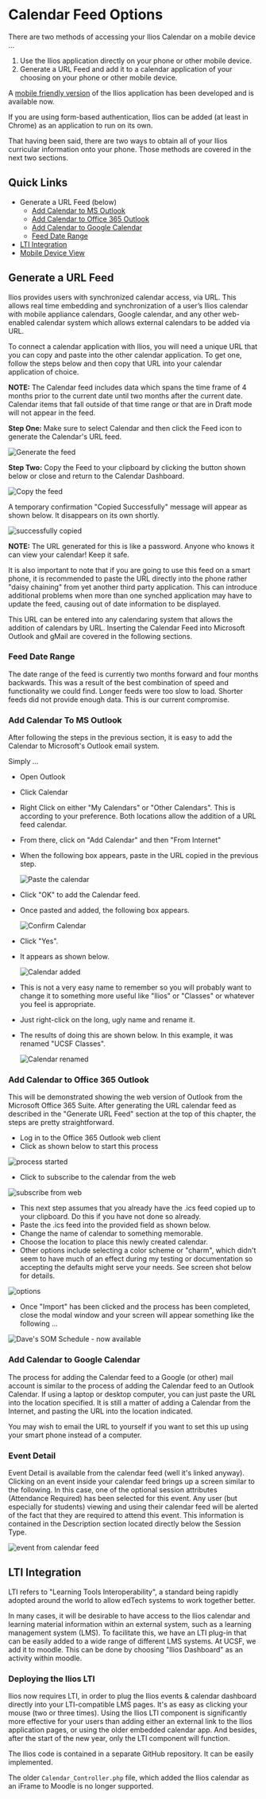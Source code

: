 # Calendar Feed Options

There are two methods of accessing your Ilios Calendar on a mobile device ...

1. Use the Ilios application directly on your phone or other mobile device.
2. Generate a URL Feed and add it to a calendar application of your choosing on your phone or other mobile device.

A [mobile friendly version](https://iliosproject.gitbook.io/ilios-user-guide/dashboard/mobile-devices) of the Ilios application has been developed and is available now.

If you are using form-based authentication, Ilios can be added (at least in Chrome) as an application to run on its own.

That having been said, there are two ways to obtain all of your Ilios curricular information onto your phone. Those methods are covered in the next two sections.

## Quick Links

* Generate a URL Feed (below)
  * [Add Calendar to MS Outlook](https://iliosproject.gitbook.io/ilios-user-guide/dashboard/calendar-feed-options#add-calendar-to-ms-outlook)
  * [Add Calendar to Office 365 Outlook](https://iliosproject.gitbook.io/ilios-user-guide/dashboard/calendar-feed-options#add-calendar-to-office-365-outlook)
  * [Add Calendar to Google Calendar](https://iliosproject.gitbook.io/ilios-user-guide/dashboard/calendar-feed-options#add-calendar-to-google-calendar)
  * [Feed Date Range](https://iliosproject.gitbook.io/ilios-user-guide/dashboard/calendar-feed-options#feed-date-range)
* [LTI Integration](https://iliosproject.gitbook.io/ilios-user-guide/dashboard/calendar-feed-options#lti-integration)
* [Mobile Device View](https://iliosproject.gitbook.io/ilios-user-guide/dashboard/mobile-devices)

## Generate a URL Feed

Ilios provides users with synchronized calendar access, via URL. This allows real time embedding and synchronization of a user’s Ilios calendar with mobile appliance calendars, Google calendar, and any other web-enabled calendar system which allows external calendars to be added via URL.

To connect a calendar application with Ilios, you will need a unique URL that you can copy and paste into the other calendar application. To get one, follow the steps below and then copy that URL into your calendar application of choice.

**NOTE:** The Calendar feed includes data which spans the time frame of 4 months prior to the current date until two months after the current date. Calendar items that fall outside of that time range or that are in Draft mode will not appear in the feed.

**Step One:** Make sure to select Calendar and then click the Feed icon to generate the Calendar's URL feed.

![Generate the feed](../images/calendar_feed_options/generate_the_feed.png)

**Step Two:** Copy the Feed to your clipboard by clicking the button shown below or close and return to the Calendar Dashboard.

![Copy the feed](../images/calendar_feed_options/copy_the_feed.png)

A temporary confirmation "Copied Successfully" message will appear as shown below. It disappears on its own shortly.

![successfully copied](../images/calendar_feed_options/feed_copied.png)

**NOTE:** The URL generated for this is like a password. Anyone who knows it can view your calendar! Keep it safe.

It is also important to note that if you are going to use this feed on a smart phone, it is recommended to paste the URL directly into the phone rather "daisy chaining" from yet another third party application. This can introduce additional problems when more than one synched application may have to update the feed, causing out of date information to be displayed.

This URL can be entered into any calendaring system that allows the addition of calendars by URL. Inserting the Calendar Feed into Microsoft Outlook and gMail are covered in the following sections.

### Feed Date Range

The date range of the feed is currently two months forward and four months backwards. This was a result of the best combination of speed and functionality we could find. Longer feeds were too slow to load. Shorter feeds did not provide enough data. This is our current compromise.

### Add Calendar To MS Outlook

After following the steps in the previous section, it is easy to add the Calendar to Microsoft's Outlook email system.

Simply ...

* Open Outlook
* Click Calendar
* Right Click on either "My Calendars" or "Other Calendars".  This is according to your preference.  Both locations allow the addition of a URL feed calendar.
* From there, click on "Add Calendar" and then "From Internet"
*   When the following box appears, paste in the URL copied in the previous step.

    ![Paste the calendar](../images/calendar_feed_options/calendar_paste_box.jpg)
* Click "OK" to add the Calendar feed.
*   Once pasted and added, the following box appears.

    ![Confirm Calendar](../images/calendar_feed_options/calendar_confirm.jpg)
* Click "Yes".
*   It appears as shown below.

    ![Calendar added](../images/calendar_feed_options/calendar_added.jpg)
* This is not a very easy name to remember so you will probably want to change it to something more useful like "Ilios" or "Classes" or whatever you feel is appropriate.
* Just right-click on the long, ugly name and rename it.
*   The results of doing this are shown below.  In this example, it was renamed "UCSF Classes".

    ![Calendar renamed](../images/calendar_feed_options/calendar_renamed.jpg)

### Add Calendar to Office 365 Outlook

This will be demonstrated showing the web version of Outlook from the Microsoft Office 365 Suite. After generating the URL calendar feed as described in the "Generate URL Feed" section at the top of this chapter, the steps are pretty straightforward.

* Log in to the Office 365 Outlook web client
* Click as shown below to start this process

![process started](../images/calendar_feed_options/add_cal1.png)

* Click to subscribe to the calendar from the web

![subscribe from web](../images/calendar_feed_options/add_cal2.png)

* This next step assumes that you already have the .ics feed copied up to your clipboard. Do this if you have not done so already.
* Paste the .ics feed into the provided field as shown below.
* Change the name of calendar to something memorable.
* Choose the location to place this newly created calendar.
* Other options include selecting a color scheme or "charm", which didn't seem to have much of an effect during my testing or documentation so accepting the defaults might serve your needs. See screen shot below for details.

![options](../images/calendar_feed_options/add_cal3.png)

* Once "Import" has been clicked and the process has been completed, close the modal window and your screen will appear something like the following ...

![Dave's SOM Schedule - now available](../images/calendar_feed_options/add_cal4.png)

### Add Calendar to Google Calendar

The process for adding the Calendar feed to a Google (or other) mail account is similar to the process of adding the Calendar feed to an Outlook Calendar. If using a laptop or desktop computer, you can just paste the URL into the location specified. It is still a matter of adding a Calendar from the Internet, and pasting the URL into the location indicated.

You may wish to email the URL to yourself if you want to set this up using your smart phone instead of a computer.

### Event Detail 

Event Detail is available from the calendar feed (well it's linked anyway). Clicking on an event inside your calendar feed brings up a screen similar to the following. In this case, one of the optional session attributes (Attendance Required) has been selected for this event. Any user (but especially for students) viewing and using their calendar feed will be alerted of the fact that they are required to attend this event. This information is contained in the Description section located directly below the Session Type.

![event from calendar feed](../images/calendar_feed_options/event_from_calendar_feed.png)

## LTI Integration

LTI refers to "Learning Tools Interoperability", a standard being rapidly adopted around the world to allow edTech systems to work together better.

In many cases, it will be desirable to have access to the Ilios calendar and learning material information within an external system, such as a learning management system (LMS). To facilitate this, we have an LTI plug-in that can be easily added to a wide range of different LMS systems. At UCSF, we add it to moodle. This can be done by choosing "Ilios Dashboard" as an activity within moodle.

### Deploying the Ilios LTI

Ilios now requires LTI, in order to plug the Ilios events & calendar dashboard directly into your LTI-compatible LMS pages. It's as easy as clicking your mouse (two or three times). Using the Ilios LTI component is significantly more effective for your users than adding either an external link to the Ilios application pages, or using the older embedded calendar app. And besides, after the start of the new year, only the LTI component will function.

The Ilios code is contained in a separate GitHub repository. It can be easily implemented. 

The older `Calendar_Controller.php` file, which added the Ilios calendar as an iFrame to Moodle is no longer supported.
